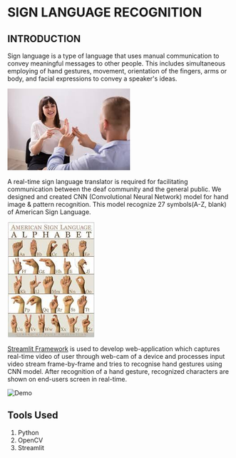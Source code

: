 # SIGN LANGUAGE RECOGNITION

## INTRODUCTION
Sign language is a type of language that uses manual communication to convey meaningful messages to other people. This includes simultaneous employing of hand gestures, movement, orientation of the fingers, arms or body, and facial expressions to convey a speaker's ideas. 

![Sign Language Example](Presentation/Images%20for%20presentation/images1.jpg)

A real-time sign language translator is required for facilitating communication between the deaf community and the general public. We designed and created CNN (Convolutional Neural Network) model for hand image & pattern recognition. This model recognize 27 symbols(A-Z, blank) of American Sign Language. 

![American Sign Language Chart](/Presentation/Images%20for%20presentation/images5.jpg)

[Streamlit Framework](https://streamlit.io/) is used to develop web-application which captures real-time video of user through web-cam of a device and processes input video stream frame-by-frame and tries to recognise hand gestures using CNN model. After recognition of a hand gesture, recognized characters are shown on end-users screen in real-time.

![Demo](/Presentation/Images%20for%20presentation/Demo2.gif)

## Tools Used
1. Python
1. OpenCV 
1. Streamlit



